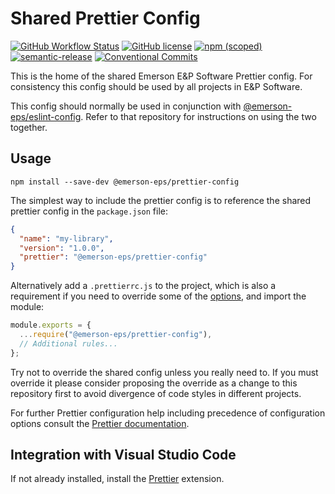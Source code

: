 # Shared Prettier Config

[![GitHub Workflow Status](https://img.shields.io/github/workflow/status/emerson-eps/prettier-config/Node.js%20CI)](https://github.com/emerson-eps/prettier-config/actions)
[![GitHub license](https://img.shields.io/badge/license-MIT-blue.svg)](https://github.com/emerson-eps/prettier-config/blob/main/LICENSE)
[![npm (scoped)](https://img.shields.io/npm/v/@emerson-eps/prettier-config)](https://www.npmjs.com/package/@emerson-eps/prettier-config)
[![semantic-release](https://img.shields.io/badge/%20%20%F0%9F%93%A6%F0%9F%9A%80-semantic--release-e10079.svg)](https://github.com/semantic-release/semantic-release)
[![Conventional Commits](https://img.shields.io/badge/Conventional%20Commits-1.0.0-yellow.svg)](https://conventionalcommits.org)

This is the home of the shared Emerson E&P Software Prettier config. For consistency this config should be used by all projects in E&P Software.

This config should normally be used in conjunction with [@emerson-eps/eslint-config](https://github.com/emerson-eps/eslint-config). Refer to that repository for instructions on using the two together.

## Usage

```
npm install --save-dev @emerson-eps/prettier-config
```

The simplest way to include the prettier config is to reference the shared prettier config in the `package.json` file:

```json
{
  "name": "my-library",
  "version": "1.0.0",
  "prettier": "@emerson-eps/prettier-config"
}
```

Alternatively add a `.prettierrc.js` to the project, which is also a requirement if you need to override some of the [options](https://prettier.io/docs/en/options.html), and import the module:

```js
module.exports = {
  ...require("@emerson-eps/prettier-config"),
  // Additional rules...
};
```

Try not to override the shared config unless you really need to. If you must override it please consider proposing the override as a change to this repository first to avoid divergence of code styles in different projects.

For further Prettier configuration help including precedence of configuration options consult the [Prettier documentation](https://prettier.io/docs/en/configuration.html).

## Integration with Visual Studio Code

If not already installed, install the [Prettier](https://marketplace.visualstudio.com/items?itemName=esbenp.prettier-vscode) extension.
